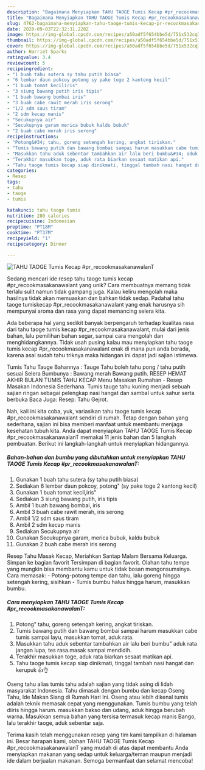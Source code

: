 ```yaml
---
description: "Bagaimana Menyiapkan TAHU TAOGE Tumis​ Kecap #pr_recookmasakanawalanT yang Bisa Manjain Lidah"
title: "Bagaimana Menyiapkan TAHU TAOGE Tumis​ Kecap #pr_recookmasakanawalanT yang Bisa Manjain Lidah"
slug: 4762-bagaimana-menyiapkan-tahu-taoge-tumis-kecap-pr-recookmasakanawalant-yang-bisa-manjain-lidah
date: 2020-09-03T22:32:31.228Z
image: https://img-global.cpcdn.com/recipes/a50adf5f654bbe5d/751x532cq70/tahu-taoge-tumis-kecap-pr_recookmasakanawalant-foto-resep-utama.jpg
thumbnail: https://img-global.cpcdn.com/recipes/a50adf5f654bbe5d/751x532cq70/tahu-taoge-tumis-kecap-pr_recookmasakanawalant-foto-resep-utama.jpg
cover: https://img-global.cpcdn.com/recipes/a50adf5f654bbe5d/751x532cq70/tahu-taoge-tumis-kecap-pr_recookmasakanawalant-foto-resep-utama.jpg
author: Harriet Sparks
ratingvalue: 3.4
reviewcount: 5
recipeingredient:
- "1 buah tahu sutera sy tahu putih biasa"
- "6 lembar daun pokcoy potong sy pake toge 2 kantong kecil"
- "1 buah tomat keciliris"
- "3 siung bawang putih iris tipis"
- "1 buah bawang bombai iris"
- "3 buah cabe rawit merah iris serong"
- "1/2 sdm saus tiram"
- "2 sdm kecap manis"
- "Secukupnya air"
- "Secukupnya garam merica bubuk kaldu bubuk"
- "2 buah cabe merah iris serong"
recipeinstructions:
- "Potong&#34; tahu, goreng setengah kering, angkat tiriskan."
- "Tumis bawang putih dan bawang bombai sampai harum masukkan cabe tumis sampai layu, masukkan tomat, aduk rata."
- "Masukkan tahu aduk sebentar tambahkan air lalu beri bumbu&#34; aduk rata jangan lupa, tes rasa.masak sampai mendidih."
- "Terakhir masukkan toge, aduk rata biarkan sesaat matikan api."
- "Tahu taoge tumis kecap siap dinikmati, tinggal tambah nasi hangat dan kerupuk 👍👌"
categories:
- Resep
tags:
- tahu
- taoge
- tumis

katakunci: tahu taoge tumis 
nutrition: 280 calories
recipecuisine: Indonesian
preptime: "PT18M"
cooktime: "PT37M"
recipeyield: "1"
recipecategory: Dinner

---
```



![TAHU TAOGE Tumis​ Kecap #pr_recookmasakanawalanT](https://img-global.cpcdn.com/recipes/a50adf5f654bbe5d/751x532cq70/tahu-taoge-tumis-kecap-pr_recookmasakanawalant-foto-resep-utama.jpg)

Sedang mencari ide resep tahu taoge tumis​ kecap #pr_recookmasakanawalant yang unik? Cara membuatnya memang tidak terlalu sulit namun tidak gampang juga. Kalau keliru mengolah maka hasilnya tidak akan memuaskan dan bahkan tidak sedap. Padahal tahu taoge tumis​ kecap #pr_recookmasakanawalant yang enak harusnya sih mempunyai aroma dan rasa yang dapat memancing selera kita.

Ada beberapa hal yang sedikit banyak berpengaruh terhadap kualitas rasa dari tahu taoge tumis​ kecap #pr_recookmasakanawalant, mulai dari jenis bahan, lalu pemilihan bahan segar, sampai cara mengolah dan menghidangkannya. Tidak usah pusing kalau mau menyiapkan tahu taoge tumis​ kecap #pr_recookmasakanawalant enak di mana pun anda berada, karena asal sudah tahu triknya maka hidangan ini dapat jadi sajian istimewa.

Tumis Tahu Tauge Bahannya : Tauge Tahu boleh tahu pong / tahu putih sesuai Selera Bumbunya : Bawang merah Bawang putih. RESEP HEMAT AKHIR BULAN TUMIS TAHU KECAP Menu Masakan Rumahan - Resep Masakan Indonesia Sederhana. Tumis tauge tahu kuning menjadi sebuah sajian ringan sebagai pelengkap nasi hangat dan sambal untuk sahur serta berbuka Baca Juga: Resep: Tahu Gejrot.


Nah, kali ini kita coba, yuk, variasikan tahu taoge tumis​ kecap #pr_recookmasakanawalant sendiri di rumah. Tetap dengan bahan yang sederhana, sajian ini bisa memberi manfaat untuk membantu menjaga kesehatan tubuh kita. Anda dapat menyiapkan TAHU TAOGE Tumis​ Kecap #pr_recookmasakanawalanT memakai 11 jenis bahan dan 5 langkah pembuatan. Berikut ini langkah-langkah untuk menyiapkan hidangannya.

<!--inarticleads1-->

##### Bahan-bahan dan bumbu yang dibutuhkan untuk menyiapkan TAHU TAOGE Tumis​ Kecap #pr_recookmasakanawalanT:

1. Gunakan 1 buah tahu sutera (sy tahu putih biasa)
1. Sediakan 6 lembar daun pokcoy, potong&#34; (sy pake toge 2 kantong kecil)
1. Gunakan 1 buah tomat kecil,iris&#34;
1. Sediakan 3 siung bawang putih, iris tipis
1. Ambil 1 buah bawang bombai, iris
1. Ambil 3 buah cabe rawit merah, iris serong
1. Ambil 1/2 sdm saus tiram
1. Ambil 2 sdm kecap manis
1. Sediakan Secukupnya air
1. Gunakan Secukupnya garam, merica bubuk, kaldu bubuk
1. Gunakan 2 buah cabe merah iris serong


Resep Tahu Masak Kecap, Meriahkan Santap Malam Bersama Keluarga. Simpan ke bagian favorit Tersimpan di bagian favorit. Olahan tahu tempe yang mungkin bisa membantu kamu untuk tidak bosan mengonsumsinya. Cara memasak: - Potong-potong tempe dan tahu, lalu goreng hingga setengah kering, sisihkan - Tumis bumbu halus hingga harum, masukkan bumbu. 

<!--inarticleads2-->

##### Cara menyiapkan TAHU TAOGE Tumis​ Kecap #pr_recookmasakanawalanT:

1. Potong&#34; tahu, goreng setengah kering, angkat tiriskan.
1. Tumis bawang putih dan bawang bombai sampai harum masukkan cabe tumis sampai layu, masukkan tomat, aduk rata.
1. Masukkan tahu aduk sebentar tambahkan air lalu beri bumbu&#34; aduk rata jangan lupa, tes rasa.masak sampai mendidih.
1. Terakhir masukkan toge, aduk rata biarkan sesaat matikan api.
1. Tahu taoge tumis kecap siap dinikmati, tinggal tambah nasi hangat dan kerupuk 👍👌


Oseng tahu alias tumis tahu adalah sajian yang tidak asing di lidah masyarakat Indonesia. Tahu dimasak dengan bumbu dan kecap Oseng Tahu, Ide Makan Siang di Rumah Hari Ini. Oseng atau lebih dikenal tumis adalah teknik memasak cepat yang menggunakan. Tumis bumbu yang telah diiris hingga harum. masukkan bakso dan udang, aduk hingga berubah warna. Masukkan semua bahan yang tersisa termasuk kecap manis Bango, lalu terakhir taoge, aduk sebentar saja. 

Terima kasih telah menggunakan resep yang tim kami tampilkan di halaman ini. Besar harapan kami, olahan TAHU TAOGE Tumis​ Kecap #pr_recookmasakanawalanT yang mudah di atas dapat membantu Anda menyiapkan makanan yang sedap untuk keluarga/teman maupun menjadi ide dalam berjualan makanan. Semoga bermanfaat dan selamat mencoba!
